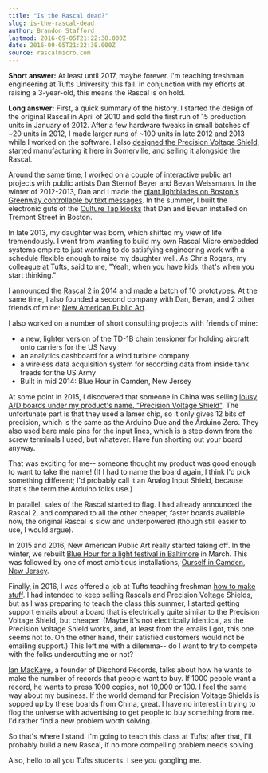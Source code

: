 ```yaml
---
title: "Is the Rascal dead?"
slug: is-the-rascal-dead
author: Brandon Stafford
lastmod: 2016-09-05T21:22:38.000Z
date: 2016-09-05T21:22:38.000Z
source: rascalmicro.com
---
```

**Short answer:** At least until 2017, maybe forever. I'm teaching freshman engineering at Tufts University this fall. In conjunction with my efforts at raising a 3-year-old, this means the Rascal is on hold.

**Long answer:** First, a quick summary of the history. I started the design of the original Rascal in April of 2010 and sold the first run of 15 production units in January of 2012. After a few hardware tweaks in small batches of ~20 units in 2012, I made larger runs of ~100 units in late 2012 and 2013 while I worked on the software. I also [designed the Precision Voltage Shield](http://rascalmicro.com/2013/03/21/bringing-an-analog-voltage-arduino-shield-to-life/), started manufacturing it here in Somerville, and selling it alongside the Rascal.

Around the same time, I worked on a couple of interactive public art projects with public artists Dan Sternof Beyer and Bevan Weissmann. In the winter of 2012-2013, Dan and I made the [giant lightblades on Boston's Greenway controllable by text messages](http://www.newamericanpublicart.com/colorcommons2013/). In the summer, I built the electronic guts of the [Culture Tap kiosks](http://www.newamericanpublicart.com/culturetap/) that Dan and Bevan installed on Tremont Street in Boston.

In late 2013, my daughter was born, which shifted my view of life tremendously. I went from wanting to build my own Rascal Micro embedded systems empire to just wanting to do satisfying engineering work with a schedule flexible enough to raise my daughter well. As Chris Rogers, my colleague at Tufts, said to me, "Yeah, when you have kids, that's when you start thinking."

I [announced the Rascal 2 in 2014](http://rascalmicro.com/2014/03/31/announcing-rascal-2/) and made a batch of 10 prototypes. At the same time, I also founded a second company with Dan, Bevan, and 2 other friends of mine: [New American Public Art](http://newamericanpublicart.com).

I also worked on a number of short consulting projects with friends of mine:

* a new, lighter version of the TD-1B chain tensioner for holding aircraft onto carriers for the US Navy
* an analytics dashboard for a wind turbine company
* a wireless data acquisition system for recording data from inside tank treads for the US Army
* Built in mid 2014: Blue Hour in Camden, New Jersey

At some point in 2015, I discovered that someone in China was selling [lousy A/D boards under my product's name, "Precision Voltage Shield"](http://www.geekbuying.com/item/Arduino-Precision-Voltage-Shield-PVS--AD7298-12-bit-8-channel-ADC-for-UNO-Mega-2560---DT-studio-343180.html). The unfortunate part is that they used a lamer chip, so it only gives 12 bits of precision, which is the same as the Arduino Due and the Arduino Zero. They also used bare male pins for the input lines, which is a step down from the screw terminals I used, but whatever. Have fun shorting out your board anyway.

That was exciting for me-- someone thought my product was good enough to want to take the name! (If I had to name the board again, I think I'd pick something different; I'd probably call it an Analog Input Shield, because that's the term the Arduino folks use.)

In parallel, sales of the Rascal started to flag. I had already announced the Rascal 2, and compared to all the other cheaper, faster boards available now, the original Rascal is slow and underpowered (though still easier to use, I would argue).

In 2015 and 2016, New American Public Art really started taking off. In the winter, we rebuilt [Blue Hour for a light festival in Baltimore](http://www.newamericanpublicart.com/blue-hour-lc) in March. This was followed by one of most ambitious installations, [Ourself in Camden, New Jersey](http://www.newamericanpublicart.com/ourself).

Finally, in 2016, I was offered a job at Tufts teaching freshman [how to make stuff](http://hwtmkstff.com). I had intended to keep selling Rascals and Precision Voltage Shields, but as I was preparing to teach the class this summer, I started getting support emails about a board that is electrically quite similar to the Precision Voltage Shield, but cheaper. (Maybe it's not electrically identical, as the Precision Voltage Shield works, and, at least from the emails I got, this one seems not to. On the other hand, their satisfied customers would not be emailing support.) This left me with a dilemma-- do I want to try to compete with the folks undercutting me or not?

[Ian MacKaye](https://en.wikipedia.org/wiki/Ian_MacKaye), a founder of Dischord Records, talks about how he wants to make the number of records that people want to buy. If 1000 people want a record, he wants to press 1000 copies, not 10,000 or 100. I feel the same way about my business. If the world demand for Precision Voltage Shields is sopped up by these boards from China, great. I have no interest in trying to flog the universe with advertising to get people to buy something from me. I'd rather find a new problem worth solving.

So that's where I stand. I'm going to teach this class at Tufts; after that, I'll probably build a new Rascal, if no more compelling problem needs solving.

Also, hello to all you Tufts students. I see you googling me.
